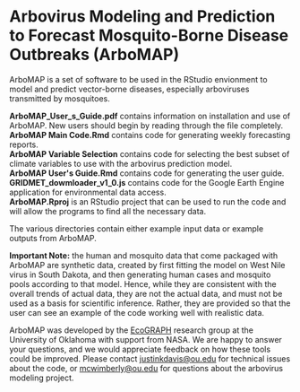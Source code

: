 # Arbovirus Modeling and Prediction to Forecast Mosquito-Borne Disease Outbreaks (ArboMAP)

ArboMAP is a set of software to be used in the RStudio envionment to model and predict vector-borne diseases, especially arboviruses transmitted by mosquitoes. 

**ArboMAP_User_s_Guide.pdf** contains information on installation and use of ArboMAP. New users should begin by reading through the file completely.  
**ArboMAP Main Code.Rmd** contains code for generating weekly forecasting reports.  
**ArboMAP Variable Selection** contains code for selecting the best subset of climate variables to use with the arbovirus prediction model.  
**ArboMAP User's Guide.Rmd** contains code for generating the user guide.  
**GRIDMET_dowmloader_v1_0.js** contains code for the Google Earth Engine application for environmental data access.  
**ArboMAP.Rproj** is an RStudio project that can be used to run the code and will allow the programs to find all the necessary data.

The various directories contain either example input data or example outputs from ArboMAP.

**Important Note:** the human and mosquito data that come packaged with ArboMAP are synthetic data, created by
first fitting the model on West Nile virus in South Dakota, and then generating human cases and
mosquito pools according to that model. Hence, while they are consistent with the overall trends
of actual data, they are not the actual data, and must not be used as a basis for scientific inference. Rather,
they are provided so that the user can see an example of the code working well with realistic data.

ArboMAP was developed by the [EcoGRAPH](http://ecograph.net) research group at the University of Oklahoma with support from NASA. We are happy to answer your questions, and we would appreciate feedback on how these tools could be improved. Please contact justinkdavis@ou.edu for technical issues about the code, or mcwimberly@ou.edu for questions about the arbovirus modeling project.
